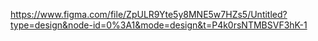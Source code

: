 https://www.figma.com/file/ZpULR9Yte5y8MNE5w7HZs5/Untitled?type=design&node-id=0%3A1&mode=design&t=P4k0rsNTMBSVF3hK-1
